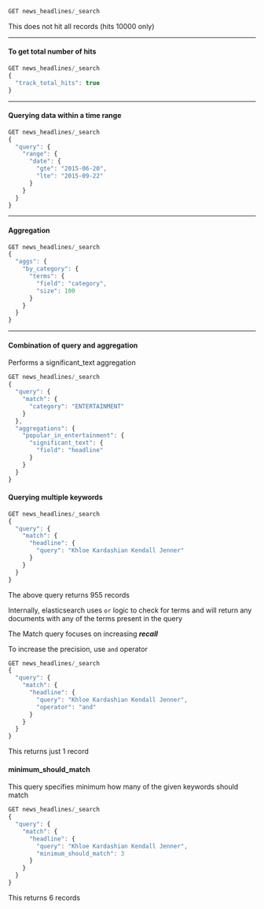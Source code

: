 ```js
GET news_headlines/_search
```

This does not hit all records (hits 10000 only)

<hr>

#### To get total number of hits
```js
GET news_headlines/_search
{
  "track_total_hits": true
}
```

<hr>

#### Querying data within a time range
```js
GET news_headlines/_search
{
  "query": {
    "range": {
      "date": {
        "gte": "2015-06-20",
        "lte": "2015-09-22"
      }
    }
  }
}
```

<hr>

#### Aggregation
```js
GET news_headlines/_search
{
  "aggs": {
    "by_category": {
      "terms": {
        "field": "category",
        "size": 100
      }
    }
  }
}
```

<hr>

#### Combination of query and aggregation

Performs a significant_text aggregation
```js
GET news_headlines/_search
{
  "query": {
    "match": {
      "category": "ENTERTAINMENT"
    }
  },
  "aggregations": {
    "popular_in_entertainment": {
      "significant_text": {
        "field": "headline"
      }
    }
  }
}
```

#### Querying multiple keywords
```js
GET news_headlines/_search
{
  "query": {
    "match": {
      "headline": {
        "query": "Khloe Kardashian Kendall Jenner"
      }
    }
  }
}
```

The above query returns 955 records

Internally, elasticsearch uses `or` logic to check for terms and will return any documents with any of the terms present in the query

The Match query focuses on increasing ***recall***

To increase the precision, use `and` operator

```js
GET news_headlines/_search
{
  "query": {
    "match": {
      "headline": {
        "query": "Khloe Kardashian Kendall Jenner",
        "operator": "and"
      }
    }
  }
}
```

This returns just 1 record


#### minimum_should_match

This query specifies minimum how many of the given keywords should match

```js
GET news_headlines/_search
{
  "query": {
    "match": {
      "headline": {
        "query": "Khloe Kardashian Kendall Jenner",
        "minimum_should_match": 3
      }
    }
  }
}
```

This returns 6 records